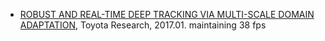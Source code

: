 

- [ROBUST AND REAL-TIME DEEP TRACKING VIA MULTI-SCALE DOMAIN ADAPTATION](https://arxiv.org/pdf/1701.00561.pdf), Toyota Research, 2017.01.
  maintaining 38 fps 
